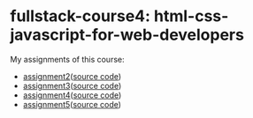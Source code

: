 # fullstack-course4: html-css-javascript-for-web-developers

My assignments of this course:

+ [assignment2](http://youngforest.github.io/fullstack-course4/module2-solution)([source code](module2-solution))
+ [assignment3](http://youngforest.github.io/fullstack-course4/module3-solution)([source code](module3-solution))
+ [assignment4](http://youngforest.github.io/fullstack-course4/module4-solution)([source code](module4-solution))
+ [assignment5](http://youngforest.github.io/fullstack-course4/module5-solution)([source code](module5-solution))
